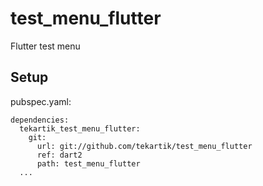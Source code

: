 # test_menu_flutter

Flutter test menu

## Setup


pubspec.yaml:

````
dependencies:
  tekartik_test_menu_flutter:
    git:
      url: git://github.com/tekartik/test_menu_flutter
      ref: dart2
      path: test_menu_flutter
  ...
````